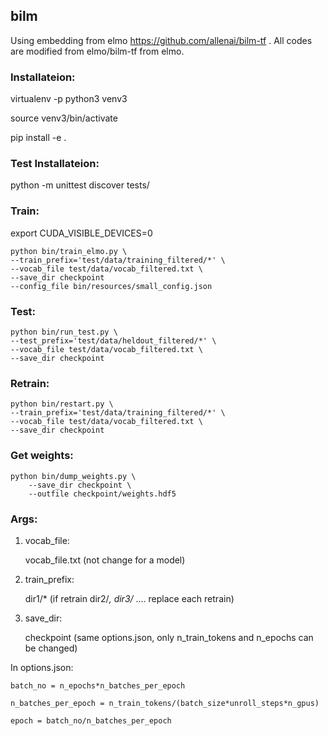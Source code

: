 ## bilm

Using embedding from elmo https://github.com/allenai/bilm-tf . All codes are modified from elmo/bilm-tf from elmo.

### Installateion:

virtualenv -p python3 venv3

source venv3/bin/activate

pip install -e .

### Test Installateion:

python -m unittest discover tests/

### Train:
export CUDA_VISIBLE_DEVICES=0

	python bin/train_elmo.py \
	--train_prefix='test/data/training_filtered/*' \
	--vocab_file test/data/vocab_filtered.txt \
	--save_dir checkpoint
	--config_file bin/resources/small_config.json

### Test:

	python bin/run_test.py \
	--test_prefix='test/data/heldout_filtered/*' \
	--vocab_file test/data/vocab_filtered.txt \
	--save_dir checkpoint

### Retrain:

	python bin/restart.py \
	--train_prefix='test/data/training_filtered/*' \
	--vocab_file test/data/vocab_filtered.txt \
	--save_dir checkpoint

### Get weights:

	python bin/dump_weights.py \
	    --save_dir checkpoint \
	    --outfile checkpoint/weights.hdf5

### Args:

1) vocab_file: 

	vocab_file.txt (not change for a model)

2) train_prefix: 

	dir1/* (if retrain dir2/*, dir3/* .... replace each retrain)

3) save_dir:

	checkpoint (same options.json, only n_train_tokens and n_epochs can be changed)

In options.json:

	batch_no = n_epochs*n_batches_per_epoch 

	n_batches_per_epoch = n_train_tokens/(batch_size*unroll_steps*n_gpus)

	epoch = batch_no/n_batches_per_epoch








